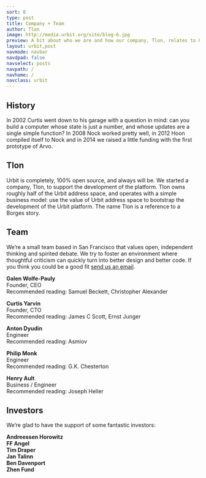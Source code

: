 ```yaml
---
sort: 8
type: post
title: Company + Team
author: Tlon
image: http://media.urbit.org/site/blog-6.jpg
preview: A bit about who we are and how our company, Tlon, relates to Urbit the open-source project.
layout: urbit,post
navmode: navbar
navdpad: false
navselect: posts
navpath: /
navhome: /
navclass: urbit
---
```


## History

In 2002 Curtis went down to his garage with a question in mind: can
you build a computer whose state is just a number, and whose updates
are a single simple function?  In 2008 Nock worked pretty well, in
2012 Hoon compiled itself to Nock and in 2014 we raised a little
funding with the first prototype of Arvo.

## Tlon

Urbit is completely, 100% open source, and always will be.  We started
a company, Tlon, to support the development of the platform.  Tlon
owns roughly half of the Urbit address space, and operates with a
simple business model: use the value of Urbit address space to
bootstrap the development of the Urbit platform.  The name Tlon is a
reference to a Borges story.   

## Team

We’re a small team based in San Francisco that values open,
independent thinking and spirited debate.  We try to foster an
environment where thoughtful criticism can quickly turn into better
design and better code.  If you think you could be a good fit [send us
an email](urbit@urbit.org).

**Galen Wolfe-Pauly** <br />
Founder, CEO<br />
Recommended reading: Samuel Beckett, Christopher Alexander

**Curtis Yarvin** <br />
Founder, CTO<br />
Recommended reading: James C Scott, Ernst Junger

**Anton Dyudin** <br />
Engineer<br />
Recommended reading: Asmiov

**Philip Monk** <br />
Engineer<br />
Recommended reading: G.K. Chesterton

**Henry Ault** <br />
Business / Engineer<br />
Recommended reading: Joseph Heller

## Investors

We’re glad to have the support of some fantastic investors:

**Andreessen Horowitz** <br />
**FF Angel** <br />
**Tim Draper** <br />
**Jan Talinn** <br />
**Ben Davenport** <br />
**Zhen Fund**
